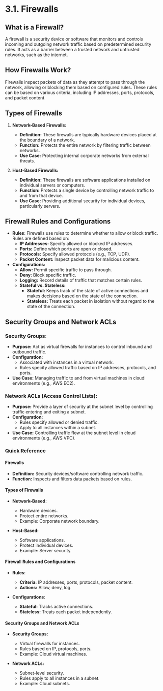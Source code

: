 # 3.1. Firewalls

## What is a Firewall?

A firewall is a security device or software that monitors and controls incoming and outgoing network traffic based on predetermined security rules. It acts as a barrier between a trusted network and untrusted networks, such as the internet.

## How Firewalls Work?

Firewalls inspect packets of data as they attempt to pass through the network, allowing or blocking them based on configured rules. These rules can be based on various criteria, including IP addresses, ports, protocols, and packet content.

## Types of Firewalls

1. **Network-Based Firewalls:**

   - **Definition:** These firewalls are typically hardware devices placed at the boundary of a network.
   - **Function:** Protects the entire network by filtering traffic between networks.
   - **Use Case:** Protecting internal corporate networks from external threats.

2. **Host-Based Firewalls:**
   - **Definition:** These firewalls are software applications installed on individual servers or computers.
   - **Function:** Protects a single device by controlling network traffic to and from that device.
   - **Use Case:** Providing additional security for individual devices, particularly servers.

## Firewall Rules and Configurations

- **Rules:** Firewalls use rules to determine whether to allow or block traffic. Rules are defined based on:
  - **IP Addresses:** Specify allowed or blocked IP addresses.
  - **Ports:** Define which ports are open or closed.
  - **Protocols:** Specify allowed protocols (e.g., TCP, UDP).
  - **Packet Content:** Inspect packet data for malicious content.
- **Configurations:**
  - **Allow:** Permit specific traffic to pass through.
  - **Deny:** Block specific traffic.
  - **Logging:** Record details of traffic that matches certain rules.
  - **Stateful vs. Stateless:**
    - **Stateful:** Keeps track of the state of active connections and makes decisions based on the state of the connection.
    - **Stateless:** Treats each packet in isolation without regard to the state of the connection.

## Security Groups and Network ACLs

### **Security Groups:**

- **Purpose:** Act as virtual firewalls for instances to control inbound and outbound traffic.
- **Configuration:**
  - Associated with instances in a virtual network.
  - Rules specify allowed traffic based on IP addresses, protocols, and ports.
- **Use Case:** Managing traffic to and from virtual machines in cloud environments (e.g., AWS EC2).

### **Network ACLs (Access Control Lists):**

- **Purpose:** Provide a layer of security at the subnet level by controlling traffic entering and exiting a subnet.
- **Configuration:**
  - Rules specify allowed or denied traffic.
  - Apply to all instances within a subnet.
- **Use Case:** Controlling traffic flow at the subnet level in cloud environments (e.g., AWS VPC).

### Quick Reference

#### Firewalls

- **Definition:** Security devices/software controlling network traffic.
- **Function:** Inspects and filters data packets based on rules.

#### Types of Firewalls

- **Network-Based:**

  - Hardware devices.
  - Protect entire networks.
  - Example: Corporate network boundary.

- **Host-Based:**
  - Software applications.
  - Protect individual devices.
  - Example: Server security.

#### Firewall Rules and Configurations

- **Rules:**

  - **Criteria:** IP addresses, ports, protocols, packet content.
  - **Actions:** Allow, deny, log.

- **Configurations:**
  - **Stateful:** Tracks active connections.
  - **Stateless:** Treats each packet independently.

#### Security Groups and Network ACLs

- **Security Groups:**

  - Virtual firewalls for instances.
  - Rules based on IP, protocols, ports.
  - Example: Cloud virtual machines.

- **Network ACLs:**
  - Subnet-level security.
  - Rules apply to all instances in a subnet.
  - Example: Cloud subnets.

